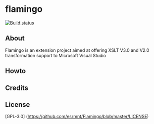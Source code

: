 # flamingo

[![Build status](https://dev.azure.com/nitishranjan/esrmnt/_apis/build/status/esrmnt-.NET%20Desktop-CI)](https://dev.azure.com/nitishranjan/esrmnt/_build/latest?definitionId=3)

## About
<p> Flamingo is an extension project aimed at offering XSLT V3.0 and V2.0 transformation support to Microsoft Visual Studio </p>

## Howto

## Credits

## License 
[GPL-3.0] (https://github.com/esrmnt/Flamingo/blob/master/LICENSE)
